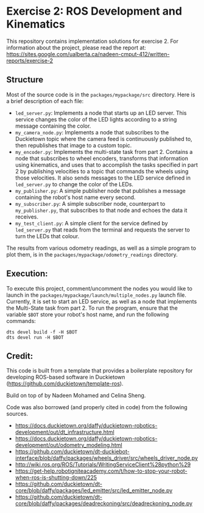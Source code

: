 # Exercise 2: ROS Development and Kinematics

This repository contains implementation solutions for exercise 2. For information about the project, please read the report at: https://sites.google.com/ualberta.ca/nadeen-cmput-412/written-reports/exercise-2

## Structure

Most of the source code is in the `packages/mypackage/src` directory. Here is a brief description of each file:

- `led_server.py`: Implements a node that starts up an LED server. This service changes the color of the LED lights according to a string message containing the color.
- `my_camera_node.py`: Implements a node that subscribes to the Duckietown topic where the camera feed is continuously published to, then republishes that image to a custom topic.
- `my_encoder.py`: Implements the multi-state task from part 2. Contains a node that subscribes to wheel encoders, transforms that information using kinematics, and uses that to accomplish the tasks specified in part 2 by publishing velocities to a topic that commands the wheels using those velocities. It also sends messages to the LED service defined in `led_server.py` to change the color of the LEDs.
- `my_publisher.py`: A simple publisher node that publishes a message containing the robot's host name every second.
- `my_subscriber.py`: A simple subscriber node, counterpart to `my_publisher.py`, that subscribes to that node and echoes the data it receives.
- `my_test_client.py`: A simple client for the service defined by `led_server.py` that reads from the terminal and requests the server to turn the LEDs that colour.

The results from various odometry readings, as well as a simple program to plot them, is in the `packages/mypackage/odometry_readings` directory.

## Execution:

To execute this project, comment/uncomment the nodes you would like to launch in the `packages/mypackage/launch/multiple_nodes.py` launch file. Currently, it is set to start an LED service, as well as a node that implements the Multi-State task from part 2. To run the program, ensure that the variable `$BOT` store your robot's host name, and run the following commands:

```
dts devel build -f -H $BOT
dts devel run -H $BOT
```

## Credit:

This code is built from a template that provides a boilerplate repository for developing ROS-based software in Duckietown (https://github.com/duckietown/template-ros).

Build on top of by Nadeen Mohamed and Celina Sheng.

Code was also borrowed (and properly cited in code) from the following sources.

- https://docs.duckietown.org/daffy/duckietown-robotics-development/out/dt_infrastructure.html
- https://docs.duckietown.org/daffy/duckietown-robotics-development/out/odometry_modeling.html
- https://github.com/duckietown/dt-duckiebot-interface/blob/daffy/packages/wheels_driver/src/wheels_driver_node.py
- http://wiki.ros.org/ROS/Tutorials/WritingServiceClient%28python%29
- https://get-help.robotigniteacademy.com/t/how-to-stop-your-robot-when-ros-is-shutting-down/225
- https://github.com/duckietown/dt-core/blob/daffy/packages/led_emitter/src/led_emitter_node.py
- https://github.com/duckietown/dt-core/blob/daffy/packages/deadreckoning/src/deadreckoning_node.py
